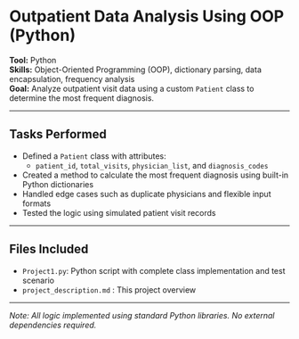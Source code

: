 # Outpatient Data Analysis Using OOP (Python)

**Tool:** Python  
**Skills:** Object-Oriented Programming (OOP), dictionary parsing, data encapsulation, frequency analysis  
**Goal:** Analyze outpatient visit data using a custom `Patient` class to determine the most frequent diagnosis.

---

## Tasks Performed

- Defined a `Patient` class with attributes:
  - `patient_id`, `total_visits`, `physician_list`, and `diagnosis_codes`
- Created a method to calculate the most frequent diagnosis using built-in Python dictionaries
- Handled edge cases such as duplicate physicians and flexible input formats
- Tested the logic using simulated patient visit records

---

## Files Included

- `Project1.py`: Python script with complete class implementation and test scenario
- `project_description.md` : This project overview

---

*Note: All logic implemented using standard Python libraries. No external dependencies required.*
